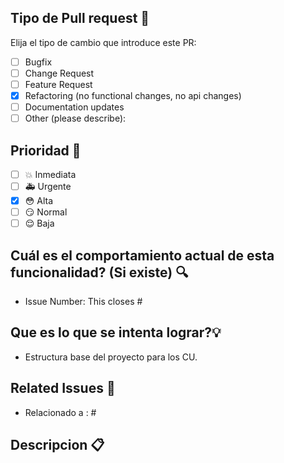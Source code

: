 ## Tipo de Pull request :tada:

<!-- Limitarse a escojer solo un tipo de PR, crear multiples PR si es necesario. -->
Elija el tipo de cambio que introduce este PR:

- [ ] Bugfix
- [ ] Change Request
- [ ] Feature Request
- [x] Refactoring (no functional changes, no api changes)
- [ ] Documentation updates
- [ ] Other (please describe):

## Prioridad :rotating_light:

- [ ] :boom: Inmediata
- [ ] :ambulance: Urgente
- [x] :flushed: Alta
- [ ] :smirk: Normal
- [ ] :relieved: Baja

## Cuál es el comportamiento actual de esta funcionalidad? (Si existe) :mag:

<!-- Describa la funcionalidad que se aumentara o como cambiara el comportamiento actual del sistema. Coloque el issue al que se refiere para que se cierre el momento de termine este PR. Coloque un Link si es necesario. -->

- Issue Number: This closes #

## Que es lo que se intenta lograr?:bulb:

<!-- Describa todos los cambios que se haran en el sistema. Ya sea puntos o checkboxes para ver el avance. -->

- Estructura base del proyecto para los CU.

## Related Issues :pushpin:

<!--Si este PR se relaciona a otro issue o a otro PR(Ya sea activo o terminado) colocarlos. -->

- Relacionado a : #

## Descripcion :clipboard:

<!-- Cualquier otra informacion relevante para este PR como screenshots o documentacion extra. -->
